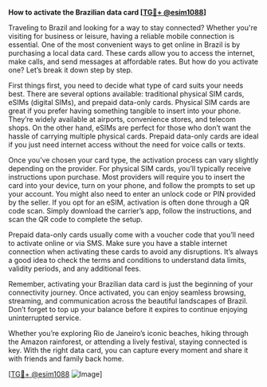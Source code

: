 **How to activate the Brazilian data card [[TG💪+ @esim1088](https://t.me/s/esim1088)]**

Traveling to Brazil and looking for a way to stay connected? Whether you're visiting for business or leisure, having a reliable mobile connection is essential. One of the most convenient ways to get online in Brazil is by purchasing a local data card. These cards allow you to access the internet, make calls, and send messages at affordable rates. But how do you activate one? Let’s break it down step by step.

First things first, you need to decide what type of card suits your needs best. There are several options available: traditional physical SIM cards, eSIMs (digital SIMs), and prepaid data-only cards. Physical SIM cards are great if you prefer having something tangible to insert into your phone. They’re widely available at airports, convenience stores, and telecom shops. On the other hand, eSIMs are perfect for those who don’t want the hassle of carrying multiple physical cards. Prepaid data-only cards are ideal if you just need internet access without the need for voice calls or texts.

Once you’ve chosen your card type, the activation process can vary slightly depending on the provider. For physical SIM cards, you’ll typically receive instructions upon purchase. Most providers will require you to insert the card into your device, turn on your phone, and follow the prompts to set up your account. You might also need to enter an unlock code or PIN provided by the seller. If you opt for an eSIM, activation is often done through a QR code scan. Simply download the carrier’s app, follow the instructions, and scan the QR code to complete the setup.

Prepaid data-only cards usually come with a voucher code that you’ll need to activate online or via SMS. Make sure you have a stable internet connection when activating these cards to avoid any disruptions. It’s always a good idea to check the terms and conditions to understand data limits, validity periods, and any additional fees.

Remember, activating your Brazilian data card is just the beginning of your connectivity journey. Once activated, you can enjoy seamless browsing, streaming, and communication across the beautiful landscapes of Brazil. Don’t forget to top up your balance before it expires to continue enjoying uninterrupted service.

Whether you’re exploring Rio de Janeiro’s iconic beaches, hiking through the Amazon rainforest, or attending a lively festival, staying connected is key. With the right data card, you can capture every moment and share it with friends and family back home.

[[TG💪+ @esim1088](https://t.me/s/esim1088) ![Image](https://i.postimg.cc/Y0z9fWf4/image.png)]